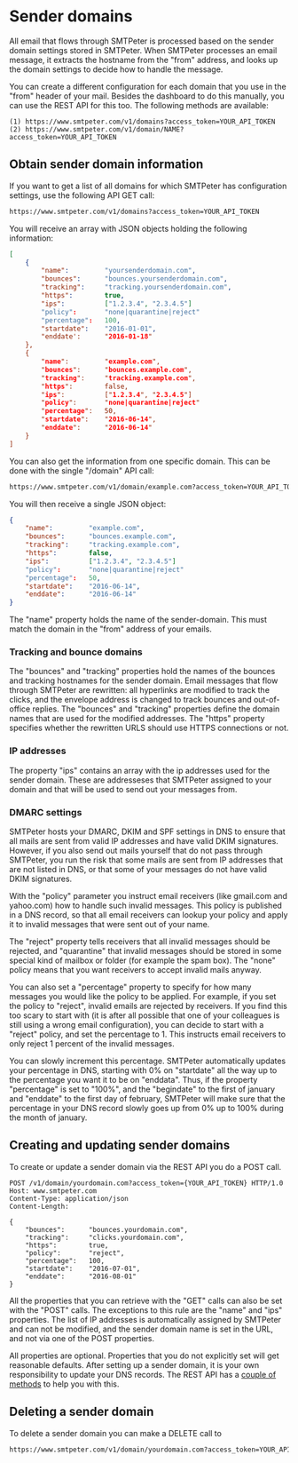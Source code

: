 # Sender domains

All email that flows through SMTPeter is processed based on the sender
domain settings stored in SMTPeter. When SMTPeter processes an email
message, it extracts the hostname from the "from" address, and looks
up the domain settings to decide how to handle the message.

You can create a different configuration for each domain that you use in
the "from" header of your mail. Besides the dashboard to do this manually,
you can use the REST API for this too. The following methods
are available:

````text
(1) https://www.smtpeter.com/v1/domains?access_token=YOUR_API_TOKEN
(2) https://www.smtpeter.com/v1/domain/NAME?access_token=YOUR_API_TOKEN
````

## Obtain sender domain information

If you want to get a list of all domains for which SMTPeter has configuration
settings, use the following API GET call:

```txt
https://www.smtpeter.com/v1/domains?access_token=YOUR_API_TOKEN
```

You will receive an array with JSON objects holding the following information:

```JSON
[
    {
        "name":         "yoursenderdomain.com",
        "bounces":      "bounces.yoursenderdomain.com",
        "tracking":     "tracking.yoursenderdomain.com",
        "https":        true,
        "ips":          ["1.2.3.4", "2.3.4.5"]
        "policy":       "none|quarantine|reject"
        "percentage":   100,
        "startdate":    "2016-01-01",
        "enddate':      "2016-01-18"
    },
    {
        "name":         "example.com",
        "bounces":      "bounces.example.com",
        "tracking":     "tracking.example.com",
        "https":        false,
        "ips":          ["1.2.3.4", "2.3.4.5"]
        "policy":       "none|quarantine|reject"
        "percentage":   50,
        "startdate":    "2016-06-14",
        "enddate":      "2016-06-14"
    }
]
```

You can also get the information from one specific domain. This can be
done with the single "/domain" API call:

```txt
https://www.smtpeter.com/v1/domain/example.com?access_token=YOUR_API_TOKEN
```

You will then receive a single JSON object:

```JSON
{
    "name":         "example.com",
    "bounces":      "bounces.example.com",
    "tracking":     "tracking.example.com",
    "https":        false,
    "ips":          ["1.2.3.4", "2.3.4.5"]
    "policy":       "none|quarantine|reject"
    "percentage":   50,
    "startdate":    "2016-06-14",
    "enddate":      "2016-06-14"
}
```

The "name" property holds the name of the sender-domain. This must match
the domain in the "from" address of your emails.


### Tracking and bounce domains

The "bounces" and "tracking" properties hold the names of the bounces and 
tracking hostnames for the sender domain. Email messages that flow through
SMTPeter are rewritten: all hyperlinks are modified to track the clicks,
and the envelope address is changed to track bounces and out-of-office
replies. The "bounces" and "tracking" properties define the domain names
that are used for the modified addresses. The "https" property specifies
whether the rewritten URLS should use HTTPS connections or not.


### IP addresses

The property "ips" contains an array with the ip addresses used for the 
sender domain. These are addresseses that SMTPeter assigned to your domain
and that will be used to send out your messages from.


### DMARC settings

SMTPeter hosts your DMARC, DKIM and SPF settings in DNS to ensure that all mails
are sent from valid IP addresses and have valid DKIM signatures. However, if 
you also send out mails yourself that do not pass through SMTPeter, you run 
the risk that some mails are sent from IP addresses that are not listed in 
DNS, or that some of your messages do not have valid DKIM signatures. 

With the "policy" parameter you instruct email receivers (like gmail.com and 
yahoo.com) how to handle such invalid messages. This policy is published in
a DNS record, so that all email receivers can lookup your policy and
apply it to invalid messages that were sent out of your name.

The "reject" property tells receivers that all invalid messages should 
be rejected, and "quarantine" that invalid messages should be stored in 
some special kind of mailbox or folder (for example the spam box). The
"none" policy means that you want receivers to accept invalid mails anyway.

You can also set a "percentage" property to specify for how many messages
you would like the policy to be applied. For example, if you set the 
policy to "reject", invalid emails are rejected by receivers. If you find
this too scary to start with (it is after all possible that one of your
colleagues is still using a wrong email configuration), you can decide to
start with a "reject" policy, and set the percentage to 1. This instructs
email receivers to only reject 1 percent of the invalid messages.

You can slowly increment this percentage. SMTPeter automatically updates
your percentage in DNS, starting with 0% on "startdate" all the way up
to the percentage you want it to be on "enddata". Thus, if the property "percentage"
is set to "100%", and the "begindate" to the first of january and "enddate" 
to the first day of february, SMTPeter will make sure that the percentage
in your DNS record slowly goes up from 0% up to 100% during the month
of january.


## Creating and updating sender domains

To create or update a sender domain via the REST API you do a POST call.

```text
POST /v1/domain/yourdomain.com?access_token={YOUR_API_TOKEN} HTTP/1.0
Host: www.smtpeter.com
Content-Type: application/json
Content-Length:

{
    "bounces":      "bounces.yourdomain.com",
    "tracking":     "clicks.yourdomain.com",
    "https":        true,
    "policy":       "reject",
    "percentage":   100,
    "startdate":    "2016-07-01",
    "enddate":      "2016-08-01"
}
```

All the properties that you can retrieve with the "GET" calls can also 
be set with the "POST" calls. The exceptions to this rule are the 
"name" and "ips" properties. The list of IP addresses is automatically 
assigned by SMTPeter and can not be modified, and the sender domain
name is set in the URL, and not via one of the POST properties.

All properties are optional. Properties that you do not explicitly set
will get reasonable defaults. After setting up a sender domain, it is your 
own responsibility to update your DNS records. The REST API has a 
[couple of methods](rest-dns) to help you with this. 


## Deleting a sender domain

To delete a sender domain you can make a DELETE call to

```txt
https://www.smtpeter.com/v1/domain/yourdomain.com?access_token=YOUR_API_TOKEN
```

